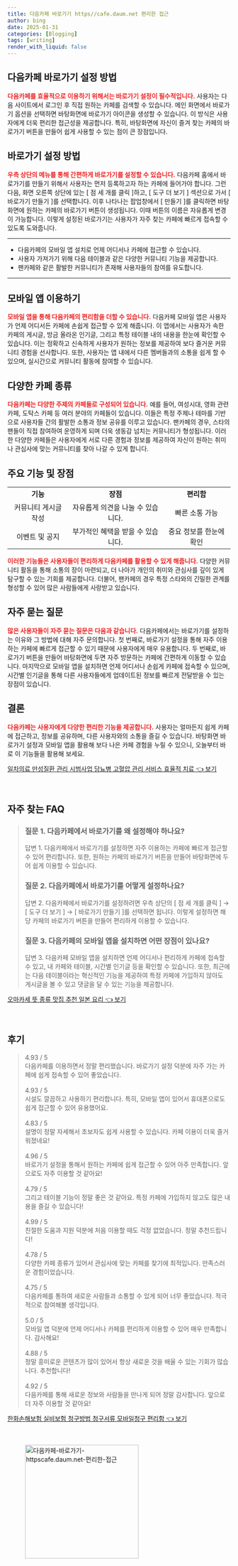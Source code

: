 ```yaml
---
title: 다음카페 바로가기 https//cafe.daum.net 편리한 접근
author: bing
date: 2025-01-31
categories: [Blogging]
tags: [writing]
render_with_liquid: false
---
```



<h2 id='다음카페_바로가기_방법'>다음카페 바로가기 설정 방법</h2>

<p><b><span style="color: #ee2323;">다음카페를 효율적으로 이용하기 위해서는 바로가기 설정이 필수적입니다.</span></b> 사용자는 다음 사이트에서 로그인 후 직접 원하는 카페를 검색할 수 있습니다. 메인 화면에서 바로가기 옵션을 선택하면 바탕화면에 바로가기 아이콘을 생성할 수 있습니다. 이 방식은 사용자에게 더욱 편리한 접근성을 제공합니다. 특히, 바탕화면에 자신이 즐겨 찾는 카페의 바로가기 버튼을 만들어 쉽게 사용할 수 있는 점이 큰 장점입니다.</p>

<h2 id='바로가기_설정_방법'>바로가기 설정 방법</h2>

<p><b><span style="color: #ee2323;">우측 상단의 메뉴를 통해 간편하게 바로가기를 설정할 수 있습니다.</span></b> 다음카페 홈에서 바로가기를 만들기 위해서 사용자는 먼저 등록하고자 하는 카페에 들어가야 합니다. 그런 다음, 화면 오른쪽 상단에 있는 [ 점 세 개를 클릭 ]하고, [ 도구 더 보기 ] 섹션으로 가서 [ 바로가기 만들기 ]를 선택합니다. 이후 나타나는 팝업창에서 [ 만들기 ]를 클릭하면 바탕화면에 원하는 카페의 바로가기 버튼이 생성됩니다. 이때 버튼의 이름은 자유롭게 변경이 가능합니다. 이렇게 설정된 바로가기는 사용자가 자주 찾는 카페에 빠르게 접속할 수 있도록 도와줍니다.</p>

<hr />

<ul>
    <li>다음카페의 모바일 앱 설치로 언제 어디서나 카페에 접근할 수 있습니다.</li>
    <li>사용자 가져가기 위해 다음 테이블과 같은 다양한 커뮤니티 기능을 제공합니다.</li>
    <li>팬카페와 같은 활발한 커뮤니티가 존재해 사용자들의 참여를 유도합니다.</li>
</ul>

<hr />

<h2 id='모바일_앱_이용하기'>모바일 앱 이용하기</h2>

<p><b><span style="color: #ee2323;">모바일 앱을 통해 다음카페의 편리함을 더할 수 있습니다.</span></b> 다음카페 모바일 앱은 사용자가 언제 어디서든 카페에 손쉽게 접근할 수 있게 해줍니다. 이 앱에서는 사용자가 속한 카페의 게시글, 방금 올라온 인기글, 그리고 특정 테이블 내의 내용을 한눈에 확인할 수 있습니다. 이는 정확하고 신속하게 사용자가 원하는 정보를 제공하여 보다 즐거운 커뮤니티 경험을 선사합니다. 또한, 사용자는 앱 내에서 다른 멤버들과의 소통을 쉽게 할 수 있으며, 실시간으로 커뮤니티 활동에 참여할 수 있습니다.</p>

<h2 id='다양한_카페_종류'>다양한 카페 종류</h2>

<p><b><span style="color: #ee2323;">다음카페는 다양한 주제의 카페들로 구성되어 있습니다.</span></b> 예를 들어, 여성시대, 영화 관련 카페, 도탁스 카페 등 여러 분야의 카페들이 있습니다. 이들은 특정 주제나 테마를 기반으로 사용자들 간의 활발한 소통과 정보 공유를 이루고 있습니다. 팬카페의 경우, 스타의 팬들이 직접 참여하여 운영하게 되며 더욱 생동감 넘치는 커뮤니티가 형성됩니다. 이러한 다양한 카페들은 사용자에게 서로 다른 경험과 정보를 제공하여 자신이 원하는 취미나 관심사에 맞는 커뮤니티를 찾아 나갈 수 있게 합니다.</p>

<h2 id='주요_기능_및_장점'>주요 기능 및 장점</h2>

<table>
    <tr>
        <td style="text-align: center; height: 17px;"><b>기능</b></td>
        <td style="text-align: center; height: 17px;"><b>장점</b></td>
        <td style="text-align: center; height: 17px;"><b>편리함</b></td>
    </tr>
    <tr>
        <td style="text-align: center; height: 17px;">커뮤니티 게시글 작성</td>
        <td style="text-align: center; height: 17px;">자유롭게 의견을 나눌 수 있습니다.</td>
        <td style="text-align: center; height: 17px;">빠른 소통 가능</td>
    </tr>
    <tr>
        <td style="text-align: center; height: 17px;">이벤트 및 공지</td>
        <td style="text-align: center; height: 17px;">부가적인 혜택을 받을 수 있습니다.</td>
        <td style="text-align: center; height: 17px;">중요 정보를 한눈에 확인</td>
    </tr>
</table>

<p><b><span style="color: #ee2323;">이러한 기능들은 사용자들이 편리하게 다음카페를 활용할 수 있게 해줍니다.</span></b> 다양한 커뮤니티 활동을 통해 소통의 장이 마련되고, 더 나아가 개인의 취미와 관심사를 깊이 있게 탐구할 수 있는 기회를 제공합니다. 더불어, 팬카페의 경우 특정 스타와의 긴밀한 관계를 형성할 수 있어 많은 사람들에게 사랑받고 있습니다.</p>

<h2 id='자주_묻는_질문'>자주 묻는 질문</h2>

<p><b><span style="color: #ee2323;">많은 사용자들이 자주 묻는 질문은 다음과 같습니다.</span></b> 다음카페에서는 바로가기를 설정하는 이유와 그 방법에 대해 자주 문의합니다. 첫 번째로, 바로가기 설정을 통해 자주 이용하는 카페에 빠르게 접근할 수 있기 때문에 사용자에게 매우 유용합니다. 두 번째로, 바로가기 버튼을 만들어 바탕화면에 두면 자주 방문하는 카페에 간편하게 이동할 수 있습니다. 마지막으로 모바일 앱을 설치하면 언제 어디서나 손쉽게 카페에 접속할 수 있으며, 시간별 인기글을 통해 다른 사용자들에게 업데이트된 정보를 빠르게 전달받을 수 있는 장점이 있습니다.</p>

<h2 id='결론'>결론</h2>

<p><b><span style="color: #ee2323;">다음카페는 사용자에게 다양한 편리한 기능을 제공합니다.</span></b> 사용자는 얼마든지 쉽게 카페에 접근하고, 정보를 공유하며, 다른 사용자와의 소통을 즐길 수 있습니다. 바탕화면 바로가기 설정과 모바일 앱을 활용해 보다 나은 카페 경험을 누릴 수 있으니, 오늘부터 바로 이 기능들을 활용해 보세요.</p>


<p><a class="click-button" title="일차의료 만성질환 관리 시범사업 당뇨병 고혈압 관리 서비스 효율적 치료" href="https://aptwhite.github.io/posts/%EC%9D%BC%EC%B0%A8%EC%9D%98%EB%A3%8C-%EB%A7%8C%EC%84%B1%EC%A7%88%ED%99%98-%EA%B4%80%EB%A6%AC-%EC%8B%9C%EB%B2%94%EC%82%AC%EC%97%85-%EB%8B%B9%EB%87%A8%EB%B3%91-%EA%B3%A0%ED%98%88%EC%95%95-%EA%B4%80%EB%A6%AC-%EC%84%9C%EB%B9%84%EC%8A%A4-%ED%9A%A8%EC%9C%A8%EC%A0%81-%EC%B9%98%EB%A3%8C/" rel="dofollow">일차의료 만성질환 관리 시범사업 당뇨병 고혈압 관리 서비스 효율적 치료 👈 보기</a></p><br>
<h2 id='자주_찾는_FAQ'>자주 찾는 FAQ</h2>
<div itemscope="" itemtype="https://schema.org/FAQPage"> 
<blockquote> 
<div itemscope="" itemprop="mainEntity" itemtype="https://schema.org/Question"> 
<h3 itemprop="name">질문 1. 다음카페에서 바로가기를 왜 설정해야 하나요?</h3> 
<div itemscope="" itemprop="acceptedAnswer" itemtype="https://schema.org/Answer"> 
<span itemprop="text"> 
<p>답변 1. 다음카페에서 바로가기를 설정하면 자주 이용하는 카페에 빠르게 접근할 수 있어 편리합니다. 또한, 원하는 카페의 바로가기 버튼을 만들어 바탕화면에 두어 쉽게 이용할 수 있습니다.</p> 
</span> 
</div> 
</div> 

<div itemscope="" itemprop="mainEntity" itemtype="https://schema.org/Question"> 
<h3 itemprop="name">질문 2. 다음카페에서 바로가기를 어떻게 설정하나요?</h3> 
<div itemscope="" itemprop="acceptedAnswer" itemtype="https://schema.org/Answer"> 
<span itemprop="text"> 
<p>답변 2. 다음카페에서 바로가기를 설정하려면 우측 상단의 [ 점 세 개를 클릭 ] → [ 도구 더 보기 ] → [ 바로가기 만들기 ]를 선택하면 됩니다. 이렇게 설정하면 해당 카페의 바로가기 버튼을 만들어 편리하게 이용할 수 있습니다.</p> 
</span> 
</div> 
</div> 

<div itemscope="" itemprop="mainEntity" itemtype="https://schema.org/Question"> 
<h3 itemprop="name">질문 3. 다음카페의 모바일 앱을 설치하면 어떤 장점이 있나요?</h3> 
<div itemscope="" itemprop="acceptedAnswer" itemtype="https://schema.org/Answer"> 
<span itemprop="text"> 
<p>답변 3. 다음카페 모바일 앱을 설치하면 언제 어디서나 편리하게 카페에 접속할 수 있고, 내 카페와 테이블, 시간별 인기글 등을 확인할 수 있습니다. 또한, 최근에는 다음 테이블이라는 혁신적인 기능을 제공하여 특정 카페에 가입하지 않아도 게시글을 볼 수 있고 댓글을 달 수 있는 기능을 제공합니다.</p> 
</span> 
</div> 
</div> 

</blockquote> 
</div>
<p><a class="click-button" title="오마카세 뜻 종류 맛집 추천 일본 요리" href="https://aptwhite.github.io/posts/%EC%98%A4%EB%A7%88%EC%B9%B4%EC%84%B8-%EB%9C%BB-%EC%A2%85%EB%A5%98-%EB%A7%9B%EC%A7%91-%EC%B6%94%EC%B2%9C-%EC%9D%BC%EB%B3%B8-%EC%9A%94%EB%A6%AC/" rel="dofollow">오마카세 뜻 종류 맛집 추천 일본 요리 👈 보기</a></p><br>
<h2 id='후기'>후기</h2>
<div itemscope itemtype="https://schema.org/Product">
  <blockquote>
  <div itemprop="review" itemscope itemtype="https://schema.org/Review">
      <div itemprop="reviewRating" itemscope itemtype="https://schema.org/Rating"> <span itemprop="ratingValue">4.93</span> / <span itemprop="bestRating">5</span> </div>
      <span itemprop="reviewBody">다음카페를 이용하면서 정말 편리했습니다. 바로가기 설정 덕분에 자주 가는 카페에 쉽게 접속할 수 있어 좋았습니다. </span>
  </div>
  <br>
  <div itemprop="review" itemscope itemtype="https://schema.org/Review">
      <div itemprop="reviewRating" itemscope itemtype="https://schema.org/Rating"> <span itemprop="ratingValue">4.93</span> / <span itemprop="bestRating">5</span> </div>
      <span itemprop="reviewBody">시설도 깔끔하고 사용하기 편리합니다. 특히, 모바일 앱이 있어서 휴대폰으로도 쉽게 접근할 수 있어 유용했어요.</span>
  </div>
  <br>
  <div itemprop="review" itemscope itemtype="https://schema.org/Review">
      <div itemprop="reviewRating" itemscope itemtype="https://schema.org/Rating"> <span itemprop="ratingValue">4.83</span> / <span itemprop="bestRating">5</span> </div>
      <span itemprop="reviewBody">설명이 정말 자세해서 초보자도 쉽게 사용할 수 있습니다. 카페 이용이 더욱 즐거워졌네요!</span>
  </div>
  <br>
  <div itemprop="review" itemscope itemtype="https://schema.org/Review">
      <div itemprop="reviewRating" itemscope itemtype="https://schema.org/Rating"> <span itemprop="ratingValue">4.96</span> / <span itemprop="bestRating">5</span> </div>
      <span itemprop="reviewBody">바로가기 설정을 통해서 원하는 카페에 쉽게 접근할 수 있어 아주 만족합니다. 앞으로도 자주 이용할 것 같아요!</span>
  </div>
  <br>
  <div itemprop="review" itemscope itemtype="https://schema.org/Review">
      <div itemprop="reviewRating" itemscope itemtype="https://schema.org/Rating"> <span itemprop="ratingValue">4.79</span> / <span itemprop="bestRating">5</span> </div>
      <span itemprop="reviewBody">그리고 테이블 기능이 정말 좋은 것 같아요. 특정 카페에 가입하지 않고도 많은 내용을 즐길 수 있습니다!</span>
  </div>
  <br>
  <div itemprop="review" itemscope itemtype="https://schema.org/Review">
      <div itemprop="reviewRating" itemscope itemtype="https://schema.org/Rating"> <span itemprop="ratingValue">4.99</span> / <span itemprop="bestRating">5</span> </div>
      <span itemprop="reviewBody">친절한 도움과 지원 덕분에 처음 이용할 때도 걱정 없었습니다. 정말 추천드립니다!</span>
  </div>
  <br>
  <div itemprop="review" itemscope itemtype="https://schema.org/Review">
      <div itemprop="reviewRating" itemscope itemtype="https://schema.org/Rating"> <span itemprop="ratingValue">4.78</span> / <span itemprop="bestRating">5</span> </div>
      <span itemprop="reviewBody">다양한 카페 종류가 있어서 관심사에 맞는 카페를 찾기에 최적입니다. 만족스러운 경험이었습니다.</span>
  </div>
  <br>
  <div itemprop="review" itemscope itemtype="https://schema.org/Review">
      <div itemprop="reviewRating" itemscope itemtype="https://schema.org/Rating"> <span itemprop="ratingValue">4.75</span> / <span itemprop="bestRating">5</span> </div>
      <span itemprop="reviewBody">다음카페를 통하여 새로운 사람들과 소통할 수 있게 되어 너무 좋았습니다. 적극적으로 참여해볼 생각입니다.</span>
  </div>
  <br>
  <div itemprop="review" itemscope itemtype="https://schema.org/Review">
      <div itemprop="reviewRating" itemscope itemtype="https://schema.org/Rating"> <span itemprop="ratingValue">5.0</span> / <span itemprop="bestRating">5</span> </div>
      <span itemprop="reviewBody">모바일 앱 덕분에 언제 어디서나 카페를 편리하게 이용할 수 있어 매우 만족합니다. 감사해요!</span>
  </div>
  <br>
  <div itemprop="review" itemscope itemtype="https://schema.org/Review">
      <div itemprop="reviewRating" itemscope itemtype="https://schema.org/Rating"> <span itemprop="ratingValue">4.88</span> / <span itemprop="bestRating">5</span> </div>
      <span itemprop="reviewBody">정말 흥미로운 콘텐츠가 많이 있어서 항상 새로운 것을 배울 수 있는 기회가 많습니다. 추천합니다!</span>
  </div>
  <br>
  <div itemprop="review" itemscope itemtype="https://schema.org/Review">
      <div itemprop="reviewRating" itemscope itemtype="https://schema.org/Rating"> <span itemprop="ratingValue">4.92</span> / <span itemprop="bestRating">5</span> </div>
      <span itemprop="reviewBody">다음카페를 통해 새로운 정보와 사람들을 만나게 되어 정말 감사합니다. 앞으로 더 자주 이용할 것 같아요!</span>
  </div>
  </blockquote>
</div>
<p><a class="click-button" title="한화손해보험 실비보험 청구방법 청구서류 모바일청구 편리함" href="https://aptwhite.github.io/posts/%ED%95%9C%ED%99%94%EC%86%90%ED%95%B4%EB%B3%B4%ED%97%98-%EC%8B%A4%EB%B9%84%EB%B3%B4%ED%97%98-%EC%B2%AD%EA%B5%AC%EB%B0%A9%EB%B2%95-%EC%B2%AD%EA%B5%AC%EC%84%9C%EB%A5%98-%EB%AA%A8%EB%B0%94%EC%9D%BC%EC%B2%AD%EA%B5%AC-%ED%8E%B8%EB%A6%AC%ED%95%A8/" rel="dofollow">한화손해보험 실비보험 청구방법 청구서류 모바일청구 편리함 👈 보기</a></p><br>
<figure class="image"><img src="https://aptwhite.github.io/assets/img/thumbnail/다음카페-바로가기-httpscafe.daum.net-편리한-접근.webp" alt="다음카페-바로가기-httpscafe.daum.net-편리한-접근" width="256" height="256"></figure>